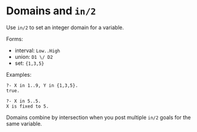 # Domains and `in/2`

Use `in/2` to set an integer domain for a variable.

Forms:

- interval: `Low..High`
- union: `D1 \/ D2`
- set: `{1,3,5}`

Examples:

```text
?- X in 1..9, Y in {1,3,5}.
true.

?- X in 5..5.
X is fixed to 5.
```

Domains combine by intersection when you post multiple `in/2` goals for the same variable.

